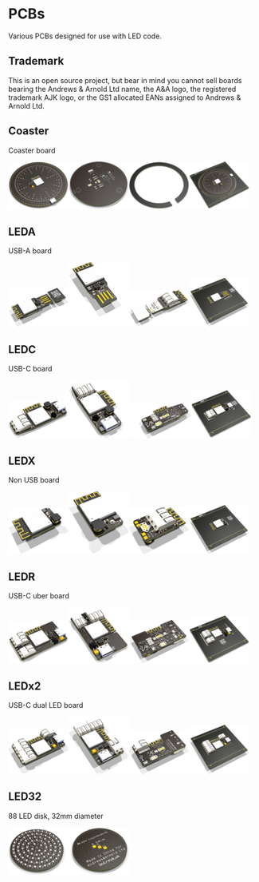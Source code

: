 # PCBs

Various PCBs designed for use with LED code.

## Trademark

This is an open source project, but bear in mind you cannot sell boards bearing the Andrews & Arnold Ltd name, the A&A logo, the registered trademark AJK logo, or the GS1 allocated EANs assigned to Andrews & Arnold Ltd.

## Coaster

Coaster board

<img width=24% src=Coaster2/Coaster-90.png><img width=24% src=Coaster2/Coaster-bottom.png><img width=24% src=Coaster2/Spacer-90.png><img width=24% src=Coaster2/Coaster-panel.png>

## LEDA

USB-A board

<img width=24% src=LEDA/LED.png><img width=24% src=LEDA/LED-alt-90.png><img width=24% src=LEDA/LED-bottom.png><img width=24% src=LEDA/LED-panel.png>

## LEDC

USB-C board

<img width=24% src=LEDC12/LED.png><img width=24% src=LEDC12/LED-90.png> <img width=24% src=LEDC12/LED-bottom.png><img width=24% src=LEDC/LED-panel.png>

## LEDX

Non USB board

<img width=24% src=LEDX12/LED.png><img width=24% src=LEDX12/LED-90.png><img width=24% src=LEDX12/LED-bottom.png><img width=24% src=LEDX/LED-panel.png>

## LEDR

USB-C uber board

<img width=24% src=LEDR/LED.png><img width=24% src=LEDR/LED-90.png><img width=24% src=LEDR/LED-bottom.png><img width=24% src=LEDR/LED-panel.png>

## LEDx2

USB-C dual LED board

<img width=24% src=LEDx2/LED.png><img width=24% src=LEDx2/LED-90.png><img width=24% src=LEDx2/LED-bottom.png><img width=24% src=LEDx2/LED-panel.png>

## LED32

88 LED disk, 32mm diameter

<img width=24% src=LED32/LED.png><img width=24% src=LED32/LED-bottom.png>
